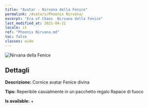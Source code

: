```yaml
---
title: "Avatar - Nirvana della Fenice"
permalink: /Avatars/Phoenix Nirvana/
excerpt: "Era of Chaos  Nirvana della Fenice"
last_modified_at: 2021-04-21
locale: it
ref: "Phoenix Nirvana.md"
toc: false
classes: wide
---
```

 ![Nirvana della Fenice](/images/a/avatarFrame_17.png)

## Dettagli

 **Descrizione:** Cornice avatar Fenice divina 

 **Tips:** Reperibile casualmente in un pacchetto regalo Rapace di fuoco 

 **Is available:**  + 

